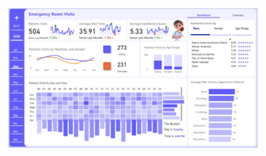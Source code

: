 ![Alt text](https://github.com/drnimishadavis/Portfolio/blob/142cb57a5d5e79add8cfecfeef6f01368863a5e5/Power%20BI%20Projects/2_Hospital_Emergency_Room/Screenshot.jpg)
